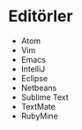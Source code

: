 # Editörler

* Atom
* Vim
* Emacs
* IntelliJ
* Eclipse
* Netbeans
* Sublime Text
* TextMate
* RubyMine
